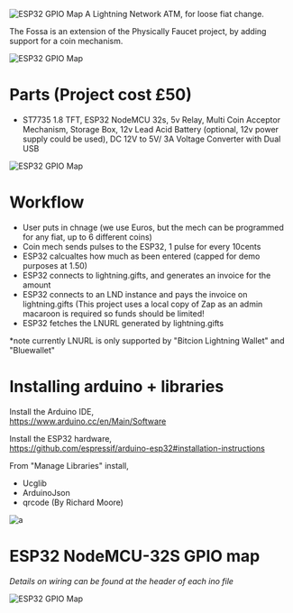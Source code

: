 
![ESP32 GPIO Map](https://i.imgur.com/djuJF6L.png)
A Lightning Network ATM, for loose fiat change.

The Fossa is an extension of the Physically Faucet project, by adding support for a coin mechanism.

![ESP32 GPIO Map](https://i.imgur.com/aHgQsTC.jpg)

# Parts (Project cost £50)
- ST7735 1.8 TFT, ESP32 NodeMCU 32s, 5v Relay, Multi Coin Acceptor Mechanism, Storage Box, 12v Lead Acid Battery (optional, 12v power supply could be used), DC 12V to 5V/ 3A Voltage Converter with Dual USB 

![ESP32 GPIO Map](https://i.imgur.com/kxu5Xmo.png)
# Workflow
- User puts in chnage (we use Euros, but the mech can be programmed for any fiat, up to 6 different coins)
- Coin mech sends pulses to the ESP32, 1 pulse for every 10cents
- ESP32 calcualtes how much as been entered (capped for demo purposes at 1.50)
- ESP32 connects to lightning.gifts, and generates an invoice for the amount
- ESP32 connects to an LND instance and pays the invoice on lightning.gifts (This project uses a local copy of Zap as an admin macaroon is required so funds should be limited!
- ESP32 fetches the LNURL generated by lightning.gifts 

*note currently LNURL is only supported by "Bitcion Lightning Wallet" and "Bluewallet"


# Installing arduino + libraries

Install the Arduino IDE,<br>
https://www.arduino.cc/en/Main/Software

Install the ESP32 hardware,<br>
https://github.com/espressif/arduino-esp32#installation-instructions

From "Manage Libraries" install,<br>
- Ucglib
- ArduinoJson
- qrcode (By Richard Moore)

![a](https://i.imgur.com/mCfnhZN.png)

# ESP32 NodeMCU-32S GPIO map

*Details on wiring can be found at the header of each ino file*

![ESP32 GPIO Map](https://i.imgur.com/PLP3YBG.jpg)
